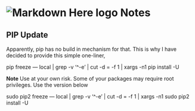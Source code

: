 # ![Markdown Here logo](https://raw.github.com/adam-p/markdown-here/master/src/common/images/icon48.png)  Notes

## PIP Update

Apparently, pip has no build in mechanism for that. This is why I have decided to provide this simple one-liner,

pip freeze — local | grep -v ‘^\-e’ | cut -d = -f 1 | xargs -n1 pip install -U

**Note**  Use at your own risk. Some of your packages may require root privileges. Use the version below

sudo pip2 freeze — local | grep -v ‘^\-e’ | cut -d = -f 1 | xargs -n1 sudo pip2 install -U
